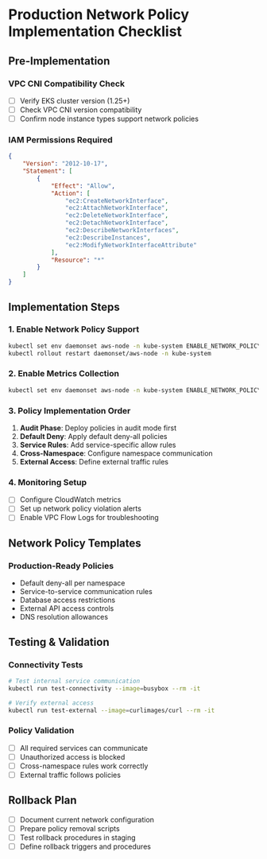# Production Network Policy Implementation Checklist

## Pre-Implementation

### VPC CNI Compatibility Check
- [ ] Verify EKS cluster version (1.25+)
- [ ] Check VPC CNI version compatibility
- [ ] Confirm node instance types support network policies

### IAM Permissions Required
```json
{
    "Version": "2012-10-17",
    "Statement": [
        {
            "Effect": "Allow",
            "Action": [
                "ec2:CreateNetworkInterface",
                "ec2:AttachNetworkInterface",
                "ec2:DeleteNetworkInterface",
                "ec2:DetachNetworkInterface",
                "ec2:DescribeNetworkInterfaces",
                "ec2:DescribeInstances",
                "ec2:ModifyNetworkInterfaceAttribute"
            ],
            "Resource": "*"
        }
    ]
}
```

## Implementation Steps

### 1. Enable Network Policy Support
```bash
kubectl set env daemonset aws-node -n kube-system ENABLE_NETWORK_POLICY=true
kubectl rollout restart daemonset/aws-node -n kube-system
```

### 2. Enable Metrics Collection
```bash
kubectl set env daemonset aws-node -n kube-system ENABLE_NETWORK_POLICY_METRICS=true
```

### 3. Policy Implementation Order
1. **Audit Phase**: Deploy policies in audit mode first
2. **Default Deny**: Apply default deny-all policies
3. **Service Rules**: Add service-specific allow rules
4. **Cross-Namespace**: Configure namespace communication
5. **External Access**: Define external traffic rules

### 4. Monitoring Setup
- [ ] Configure CloudWatch metrics
- [ ] Set up network policy violation alerts
- [ ] Enable VPC Flow Logs for troubleshooting

## Network Policy Templates

### Production-Ready Policies
- Default deny-all per namespace
- Service-to-service communication rules
- Database access restrictions
- External API access controls
- DNS resolution allowances

## Testing & Validation

### Connectivity Tests
```bash
# Test internal service communication
kubectl run test-connectivity --image=busybox --rm -it

# Verify external access
kubectl run test-external --image=curlimages/curl --rm -it
```

### Policy Validation
- [ ] All required services can communicate
- [ ] Unauthorized access is blocked
- [ ] Cross-namespace rules work correctly
- [ ] External traffic follows policies

## Rollback Plan
- [ ] Document current network configuration
- [ ] Prepare policy removal scripts
- [ ] Test rollback procedures in staging
- [ ] Define rollback triggers and procedures